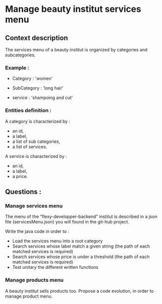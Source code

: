 # Manage beauty institut services menu
## Context description
The services menu of a beauty institut is organized by categories and subcategories. 
  
### Example : 

* Category : 'women'

* SubCategory : 'long hair'

* service : 'shampoing and cut'

### Entities definition : 

A category is characterized by :
 * an id,
 * a label,
 * a list of sub categories,
 * a list of services.
 
A service is characterized by :
* an id, 
* a label,
* a price.

## Questions : 
### Manage services menu
The menu of the “flexy-developper-backend” institut is described in a json file (servicesMenu.json) you will found in the git-hub project.

Write the java code in order to :
* Load the services menu into a root category
* Search services whose label match a given string (the path of each matched services is required)
* Search services whose price is under a threshold (the path of each matched services is required)
* Test unitary the different written functions

### Manage products menu
A beauty institut sells products too. Propose a code evolution, in order to manage product menu.
